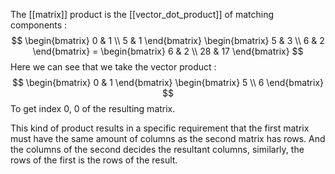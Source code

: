 The [[matrix]] product is the [[vector_dot_product]] of matching components :
$$
\begin{bmatrix}
0 & 1 \\
5 & 1
\end{bmatrix}
\begin{bmatrix}
5 & 3 \\
6 & 2
\end{bmatrix} =
\begin{bmatrix}
6 & 2 \\
28 & 17
\end{bmatrix}
$$
Here we can see that we take the vector product :
$$
\begin{bmatrix}
0 & 1
\end{bmatrix}
\begin{bmatrix}
5 \\
6
\end{bmatrix} 
$$
To get index 0, 0 of the resulting matrix.

This kind of product results in a specific requirement that the first matrix must have the same amount of columns as the second matrix has rows.
And the columns of the second decides the resultant columns, similarly, the rows of the first is the rows of the result.